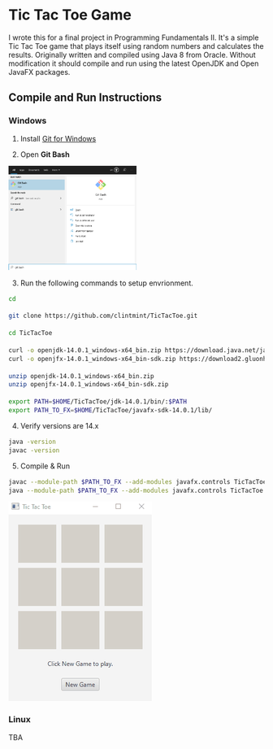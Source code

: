 # Tic Tac Toe Game

I wrote this for a final project in Programming Fundamentals II. It's a simple Tic Tac Toe game that plays itself using random numbers and calculates the results. Originally written and compiled using Java 8 from Oracle. Without modification it should compile and run using the latest OpenJDK and Open JavaFX packages.

## Compile and Run Instructions

### Windows

1. Install [Git for Windows](https://gitforwindows.org/)

2. Open **Git Bash**

  <img src="gitbash.png" width="50%" height="50%">
  
3. Run the following commands to setup envrionment.

```bash
cd

git clone https://github.com/clintmint/TicTacToe.git

cd TicTacToe

curl -o openjdk-14.0.1_windows-x64_bin.zip https://download.java.net/java/GA/jdk14.0.1/664493ef4a6946b186ff29eb326336a2/7/GPL/openjdk-14.0.1_windows-x64_bin.zip
curl -o openjfx-14.0.1_windows-x64_bin-sdk.zip https://download2.gluonhq.com/openjfx/14.0.1/openjfx-14.0.1_windows-x64_bin-sdk.zip

unzip openjdk-14.0.1_windows-x64_bin.zip
unzip openjfx-14.0.1_windows-x64_bin-sdk.zip

export PATH=$HOME/TicTacToe/jdk-14.0.1/bin/:$PATH
export PATH_TO_FX=$HOME/TicTacToe/javafx-sdk-14.0.1/lib/
```

4. Verify versions are 14.x

```bash
java -version
javac -version
```

5. Compile & Run

```bash
javac --module-path $PATH_TO_FX --add-modules javafx.controls TicTacToe.java
java --module-path $PATH_TO_FX --add-modules javafx.controls TicTacToe
```

  <img src="tictactoe.gif">

### Linux

TBA

